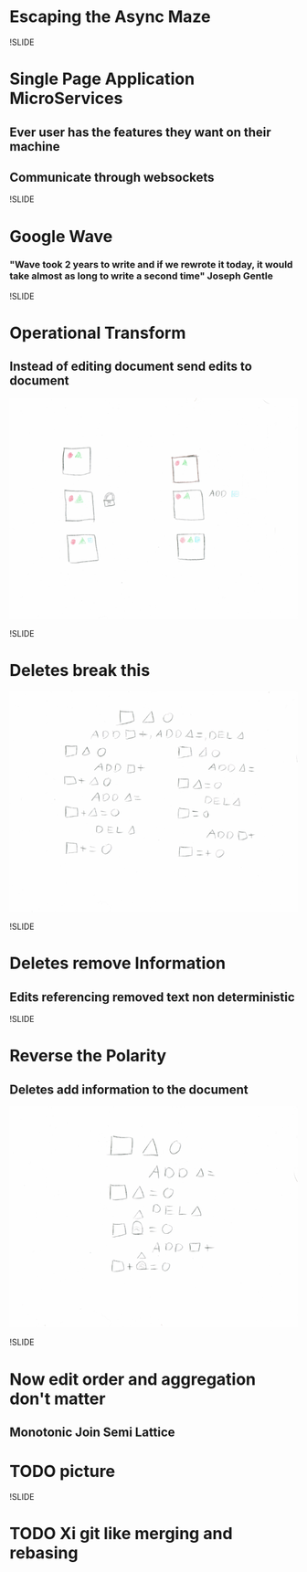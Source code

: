 # Escaping the Async Maze

!SLIDE

# Single Page Application MicroServices
## Ever user has the features they want on their machine
## Communicate through websockets

!SLIDE

# Google Wave

### "Wave took 2 years to write and if we rewrote it today, it would take almost as long to write a second time" Joseph Gentle

!SLIDE

# Operational Transform
## Instead of editing document send edits to document

![operational transform](../../images/operational_transform.png)

!SLIDE

# Deletes break this

![operational transform delete](../../images/operational_transform_delete.png)

!SLIDE

# Deletes remove Information
## Edits referencing removed text non deterministic

!SLIDE

# Reverse the Polarity
## Deletes add information to the document

![crdt tombstone](../../images/crdt_tombstone.png)

!SLIDE

# Now edit order and aggregation don't matter
## Monotonic Join Semi Lattice
# TODO picture

!SLIDE

# TODO Xi git like merging and rebasing
